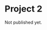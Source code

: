 # Project 2

Not published yet.

<!-- 

## Practicalities

- **Deadline:** Tuesday, September 26, 23:59.

- **Format:** 
  - A pdf document, typeset in LaTeX, with answers to all the problems below. You deliver the pdf on Canvas.
  - Code (with comments, of course) on a UiO GitHub repo ([github.uio.no](https://github.uio.no/)), with the URL to you repo written in the pdf document. 
  - You *must* deliver via your group on Canvas (even if you are working alone).

- **Not a complete report:** For project 2, we do not require you to write a proper scientific report --- only a document with an answer for each problem. But the quality of the presentation still matters, of course. So pay attention to figures, figure captions, grammar, etc.

- **Collaboration:** We *strongly* encourage you to collaborate with others, in groups up to four students. The group hands in a single pdf. (So make sure you all join the same group on Canvas.) Remember to list everyone's name in the pdf.

- **Reproducibility:** Your code should be available on a GitHub repo. You can refer to relevant parts of your code in your answers. Make sure to include a README file in the repo that briefly explains how the code is organized, and how it should be compiled and run in order to reproduce your results.

- **Figures:** Figures included in your LaTeX document should be made as vector graphics (e.g. `.pdf` files), rather than raster graphics (e.g. `.png` files). If you are making plots with `matplotlib.pyplot` in Python, this is as simple as calling `plt.savefig("figure.pdf")` rather than `plt.savefig("figure.png")`.

- **We recommend using Armadillo:** For this project we recommend using Armadillo to work with matrices and vectors.


## Introduction

The main topics of this project are 

- scaling of equations
- eigenvalue problems
- code testing (*unit testing*).

Our example of an eigenvalue problem is a special case of a one-dimensional buckling beam. Consider the following situation:

- A horizontal beam.
- $L$ is the horizontal length between the two beam endpoints. (So before any buckling, $L$ is also the length of the beam.)
- We let $u(x)$ be the vertical displacement of the beam at horizontal position $x$, with $x \in [0,L]$.
- A force $F$ is applied at the endpoint ($x=L$), *directed into the beam*, i.e. towards $x=0$. 
- The beam is fastened with *pin endpoints*, meaning that $u(0)=0$ and $u(L)=0$, but the endpoints are allowed to rotate ($u'(x) \neq 0$).
- We are *not* studying a time-dependent system here -- we are simply interested in the different static shapes the beam can take due to the applied force.

We can then describe this situation with the second-order differential equation

$$ 
\gamma \frac{d^2 u(x)}{dx^2} = - F u(x),
$$ (bb_eq_1)

where $\gamma$ is some constant defined by material properties like rigidity. However, the equation we will actually be working with is the scaled equation

$$ 
\frac{d^2 u(\hat{x})}{d\hat{x}^2} = - \lambda u(\hat{x}),
$$ (bb_eq_2)

where $\hat{x} \equiv x/L$ is a dimensionless (unitless) varible, $\hat{x} \in [0,1]$, and $\lambda = \frac{F L^2}{\gamma}$. (See problem 1.)

```{note}
Here we have been a bit sloppy with our notation. Technically, the functions $u(x)$ and $u(\hat{x})$ are two *different* functions, so we should have used e.g. notation like $u_x(x)$ and $u_{\hat{x}}(\hat{x})$. The key thing is that the functions are related as $u_x(x) = u_{\hat{x}}(\hat{x})$.
``` 

----
**Discretization:** We discretize this by dividing our $\hat{x}$ range into $n$ parts, i.e. we will have $n+1$ points $\hat{x}_0$, $\hat{x}_1$, $\ldots$, $\hat{x}_{n-1}$, $\hat{x}_{n}$. Thus we have a stepsize 

$$
h = \frac{\hat{x}_{\text{max}} - \hat{x}_{\text{min}}}{n} = \frac{1 - 0}{n} = \frac{1}{n}
$$

and our $\hat{x}_i$ points are given by 

$$
\hat{x}_i = \hat{x}_0 + ih, \quad i=0,1,\ldots,n.
$$

From this dicretization we get the following set of equations for $v_i$ (our approximations to the exact $u_i$):

$$
\frac{-v_{i+1} + 2v_i -v_{i-1}}{h^2} = \lambda v_i.
$$

By inserting the boundary conditions $v_0=0$ and $v_n=0$ we can write this as the linear algebra eigenvalue problem 

$$
\mathbf{A} \vec{v} = \lambda \vec{v}
$$ (bb_eq_3)

where 
- the elements of the vector $\vec{v}$ are $\vec{v} = [v_1, \ldots, v_{n-1}]$; and 
- $\mathbf{A}$ is tridiag($a$, $d$, $a$), with 
  - $a = -1/h^2$
  - $d = 2/h^2$ 
- *Note:* In contrast to project 1, we here keep the factor $1/h^2$ as part of the definition of $\mathbf{A}$.

To solve this matrix equation means finding the pairs of eigenvalues and eigenvectors, ($\lambda^{(j)}, \vec{v}^{(j)}$), that satify Eq. {eq}`bb_eq_3`. These eigenvectors are then our discretized approximations to the true *eigenfunctions* $u^{(j)}(\hat{x})$ that are the solutions of the differential equation in Eq. {eq}`bb_eq_2`.

-----

**Notation:** We will use $N$ to denote the size of the matrix, so that $\mathbf{A}$ is an $N \times N$ matrix, and $\vec{v}$ a column vector of length $N$. Make sure not to confuse $N$ with the number of *steps* in our discretization of $\hat{x}$ ($n$ steps), or the number of $\hat{x}_i$ points ($n+1$ points). They are related as $N = n-1$.

-----
**Analytical solutions:** For a given matrix size $N \times N$, the eigenvalue problem in Eq. {eq}`bb_eq_3` with the tridiagonal matrix $\mathbf{A} = \text{tridiag}(a,d,a)$ has the following set of analytical eigenvalues and eigenvectors:

$$
\lambda^{(j)} = d + 2 a \cos\left(\frac{j \pi}{N+1}\right), \quad j = 1,\ldots,N
$$

$$
\vec{v}^{(j)} = \left[\sin\left(\frac{j \pi}{N+1}\right), \sin\left(\frac{2 j \pi}{N+1}\right), \ldots, \sin\left(\frac{N j \pi}{N+1}\right)\right]^T,\quad j = 1,\ldots,N
$$

----
**Scaling of eigenvectors:** Remember that if $\vec{v}$ is an eigenvector of $\mathbf{A} \vec{v} = \lambda \vec{v}$, then a scaled vector $c \vec{v}$, where $c$ is some constant, is an equally good eigenvector. (Remember that c can be negative.) When presenting your results, and when comparing to results from Armadillo, it will be useful to scale each eigenvector to have unit norm (i.e. vector length 1). You can do this easily using the Armadillo function `arma::normalise` described [here](http://arma.sourceforge.net/docs.html#normalise).


## Problems

### Problem 1
With the definition $\hat{x} \equiv x/L$, show that Eq. {eq}`bb_eq_1` can be written as Eq. {eq}`bb_eq_2`.

```{note}
See the note after Eq. {eq}`bb_eq_2` about some sloppy notation. Note that it's perfectly fine to use the simple notation $u(\hat{x})$ throughout this project, but keep in mind that $u(\hat{x})$ and $u(x)$ are *different* functions.
``` 



### Problem 2
Before we get started with implementing the Jacobi rotation algorithm, let's make sure that we can set up the tridiagonal matrix $\mathbf{A}$ correctly. So, write a short program that:

- sets up the tridiagonal $\mathbf{A}$ for $N=6$;
- solves $\mathbf{A} \vec{v} = \lambda \vec{v}$ using Armadillo's `arma::eig_sym`, described [here](http://arma.sourceforge.net/docs.html#eig_sym);
- checks that the eigenvalues and eigenvectors from Armadillo agrees with the analytical result for $N=6$. (Remember scaling of eigenvectors, as discussed above.)


### Problem 3
An important part of the Jacobi algorithm is to have a function that can identify the largest (in absolute value) off-diagonal element of a matrix. Here we specialize to the case of a *symmetric* matrix. 

**a)** Write a C++ function that can identify the largest off-diagonal element of a matrix. A suggestion is to write a function that 

- has return type `double`
- takes an Armadillo matrix as input
- takes *references* to two integers as input
- identifies the largest off-diagonal element (in absolute value) in the matrix, under the assumption of a symmetric matrix
- writes the matrix indices for this element to the two integer references
- returns the value of this matrix element

A simple function signature could then be 

```c
double max_offdiag_symmetric(arma::mat A, int& k, int &l),
```

Or, to avoid copying the (potentially large) matrix A every time we run the function, we could simply pass in a reference to A. Since the function `max_offdiag_symmetric` won't be modifying the matrix in any way, we should make this explicit by using a `const` reference, like this:

```c
double max_offdiag_symmetric(const arma::mat& A, int& k, int &l)
```

**b)** Write a small test code that tests the above function using the matrix

$$
A = 
\begin{bmatrix}
1 & 0 & 0 & 0.5\\
0 & 1 & -0.7 & 0\\
0 & -0.7 & 1 & 0\\
0.5 & 0 & 0 & 1
\end{bmatrix}
$$



### Problem 4
**a)** Write a code implementation of Jacobi's rotation algorithm for solving Eq. {eq}`bb_eq_3`. See the code snippets at the end of this page for a suggested code structure.

**b)** Let $\mathbf{A}$ be of size $6 \times 6$. Test your code by checking that the eigenvalues and eigenvectors you get agree with the analytical results for $N=6$.


### Problem 5
Now let's look at how many similarity transformations we need before we reach a result where all non-diagonal matrix elements are close to zero. 

**a)** By running your program with different choices of $N$, try to estimate how the number of required transformations scale with the matrix size $N$ when you use your code to solve Eq. {eq}`bb_eq_3`. Present your scaling data either in a table or a plot (or both).

**b)** What scaling behaviour would you expect to see if $\mathbf{A}$ was a dense matrix?

**First hint:** Think about the result you got in problem a). Why is it that the algorithm is so slow, even when starting with a matrix with so many zero elements? 

**Second hint:** While you're not required to do so, there's of course nothing stopping you from just testing the case in b) with your Jacobi code! Here's a quick way to generate a N*N dense and symmetric matrix with random entries in Armadillo:
```cpp
// Generate random N*N matrix
arma::mat A = arma::mat(N, N).randn();  

// Symmetrize the matrix by reflecting the upper triangle to lower triangle
A = arma::symmatu(A);  
```


### Problem 6
**a)** For a discretization of $\hat{x}$ with $n=10$ steps, solve Eq. {eq}`bb_eq_3` using your Jacobi code and make a plot of the three eigenvectors corresponding to the three lowest eigenvalues. The plot should show vector elements $v_i$ against the corresponding positions $\hat{x}_i$. 

Since we are effectively showing the solutions to a differential equation, your plot should also include the boundary points $(\hat{x}_0, v_0)$ and $(\hat{x}_n, v_n)$.

Plot the corresponding analytical eigenvectors (extended with the boundary points) in the same plot.


**b)** Make the same plot for discretization of $\hat{x}$ with $n=100$ steps.

-->

<!-- 
### Problem X
Jacobi's rotation algorithm is based on an important property of orthogonal transformations that we will show here. Assume that 

- $\vec{v}_i$ is a set of *orthonormal* basis vectors, i.e. that $\vec{v}_i^T \cdot \vec{v}_j = \delta_{ij}$.
- $\mathbf{U}$ is an *orthogonal* transformation matrix, i.e. that $\mathbf{U}^T = \mathbf{U}^{-1}$.

Show that transformations with $\mathbf{U}$ preserves orthonormality, i.e. show that the set of vectors $\vec{w}_i = \mathbf{U} \vec{v}_i$ is also an orthonormal set.
 -->


<!--

----

## Code snippets

**A suggested code structure:** There are many ways of designing the code for this project. The three function declarations (and descriptions) below give a hint of one possible approach:

```cpp
// Determine the the max off-diagonal element of a symmetric matrix A
// - Saves the matrix element indicies to k and l 
// - Returns absolute value of A(k,l) as the function return value
double max_offdiag_symmetric(const arma::mat& A, int& k, int& l);

// Performs a single Jacobi rotation, to "rotate away"
// the off-diagonal element at A(k,l).
// - Assumes symmetric matrix, so we only consider k < l
// - Modifies the input matrices A and R
void jacobi_rotate(arma::mat& A, arma::mat& R, int k, int l);

// Jacobi method eigensolver:
// - Runs jacobo_rotate until max off-diagonal element < eps
// - Writes the eigenvalues as entries in the vector "eigenvalues"
// - Writes the eigenvectors as columns in the matrix "eigenvectors"
//   (The returned eigenvalues and eigenvectors are sorted using arma::sort_index)
// - Stops if it the number of iterations reaches "maxiter"
// - Writes the number of iterations to the integer "iterations"
// - Sets the bool reference "converged" to true if convergence was reached before hitting maxiter
void jacobi_eigensolver(const arma::mat& A, double eps, arma::vec& eigenvalues, arma::mat& eigenvectors, 
                        const int maxiter, int& iterations, bool& converged);
```

When such helper functions are in place and working, writing a main program for some specific task is typically not too much work. (Famous last words.) 

----


**Finding the max off-diagonal element:** Here is one possible sketch for the function `max_offdiag_symmetric` discussed above:

```cpp
// A function that finds the max off-diag element of a symmetric matrix A.
// - The matrix indices of the max element are returned by writing to the  
//   int references k and l (row and column, respectively)
// - The value of the max element A(k,l) is returned as the function
//   return value
double max_offdiag_symmetric(const arma::mat& A, int& k, int& l)
{
  // Get size of the matrix A. Use e.g. A.n_rows, see the Armadillo documentation

  // Possible consistency checks:
  // Check that A is square and larger than 1x1. Here you can for instance use A.is_square(), 
  // see the Armadillo documentation.
  // 
  // The standard function 'assert' from <assert.h> can be useful for quick checks like this 
  // during the code development phase. Use it like this: assert(some condition),
  // e.g assert(a==b). If the condition evaluates to false, the program is killed with 
  // an assertion error. More info: https://www.cplusplus.com/reference/cassert/assert/

  // Initialize references k and l to the first off-diagonal element of A

  // Initialize a double variable 'maxval' to A(k,l). We'll use this variable 
  // to keep track of the largest off-diag element.

  // Loop through all elements in the upper triangle of A (not including the diagonal)
  // When encountering a matrix element with larger absolute value than the current value of maxval,
  // update k, l and max accordingly.

  // Return maxval 
}
```

Note that this function has some inefficiencies: In an optimized program, you don't want this
function to always check that A is square and larger than 1x1 -- perhaps you don't want this 
function to check this at all, but rather just trust the input is is given from your main code.
But during development, it is often useful to first write code that is fairly self-contained and "safe" 
(makes it easier to debug), and then optimize it afterwards.

-----

**Helper functions for creating tridiagonal matrices:**  A standard task that you will often need is to 
create a tridiagonal matrix. Why not write a small helper function for doing precisely that? Here's an 
outline of such a function:

```cpp
// Create a tridiagonal matrix tridiag(a,d,e) of size n*n, 
// from scalar input a, d, and e. That is, create a matrix where
// - all n-1 elements on the subdiagonal have value a
// - all n elements on the diagonal have value d
// - all n-1 elements on the superdiagonal have value e
arma::mat create_tridiagonal(int n, double a, double d, double e)
{
  // Start from identity matrix
  arma::mat A = arma::mat(n, n, arma::fill::eye);

  // Fill the first row (row index 0), e.g.
  A(0,0) = d;
  A(0,1) = e;

  // Loop that fills rows 2 to n-1 (row indices 1 to n-2)

  // Fill last row (row index n-1)
  
  return A;
}
```

Again, there are ways to make this more efficient, e.g. by writing the diagonal elements
directly when we create the matrix, e.g. 

```cpp
// Start from identity matrix
arma::mat A = arma::mat(n, n, arma::fill::eye) * d;
```

But this function will anyway not be the computational bottleneck of your code, so you might as well 
keep the code more explicit if you find that easier to read/understand.

Once you have a function `create_tridiagonal`, you could easily add a function specialized to the symmetric case, 
that simply uses the more general function:

```cpp
// Create a symmetric tridiagonal matrix tridiag(a,d,a) of size n*n
// from scalar input a and d.
arma::mat create_symmetric_tridiagonal(int n, double a, double d)
{
  // Call create_tridiagonal and return the result
  return create_tridiagonal(n, a, d, a);
}
```

The above functions assume that all elements on a given sub-, super- or main diagonal are identical. In a more general case
you would need to pass in three vectors with the relevant matrix elements. Then you could have a set of three helper functions as sketched here:

```cpp
// Create tridiagonal matrix from vectors.
// - lower diagonal: vector a, lenght n-1
// - main diagonal:  vector d, lenght n
// - upper diagonal: vector e, lenght n-1
arma::mat create_tridiagonal(const arma::vec& a, const arma::vec& d, const arma::vec& e)
{
  // Start from identity matrix
  arma::mat A = arma::mat(n, n, fill::eye);

  // Fill first row (row index 0)

  // Loop that fills rows 2 to n-1 (row indices 1 to n-2)
  
  // Fill last row (row index n-1)

  return A;
}


// Create a tridiagonal matrix tridiag(a,d,e) of size n*n
// from scalar input a, d and e
arma::mat create_tridiagonal(int n, double a, double d, double e)
{
  arma::vec a_vec = arma::vec(n-1, arma::fill::ones) * a;
  arma::vec d_vec = arma::vec(n, arma::fill::ones) * d;
  arma::vec e_vec = arma::vec(n-1, arma::fill::ones) * e;

  // Call the vector version of this function and return the result
  return create_tridiagonal(a_vec, d_vec, e_vec);
}


// Create a symmetric tridiagonal matrix tridiag(a,d,a) of size n*n
// from scalar input a and d.
arma::mat create_symmetric_tridiagonal(int n, double a, double d)
{
  // Call create_tridiagonal and return the result
  return create_tridiagonal(n, a, d, a);
}
```

Note:

- Having one function call another like this can help us avoid duplicating 
  what would have been almost identical code in multiple functions.

- In C++ you can have multiple functions with the same function name (here `create_tridiagonal`)
  as long as the set of input arguments are different. This is known as **function overloading**.

----
-->

<!-- 
**Watch this space for more code examples...**
 -->
